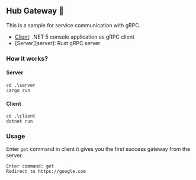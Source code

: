 ## Hub Gateway 🗼

This is a sample for service communication with gRPC.

* [Client][client]: .NET 5 console application as gRPC client
* [Server][server]: Rust gRPC server


### How it works?

#### Server

```
cd .\server
cargo run
```

#### Client
```
cd .\client
dotnet run
```

### Usage
Enter `get` command in client it gives you the first success gateway from the server.

```
Enter command: get    
Redirect to https://google.com 
```

[client]:
[server]:
